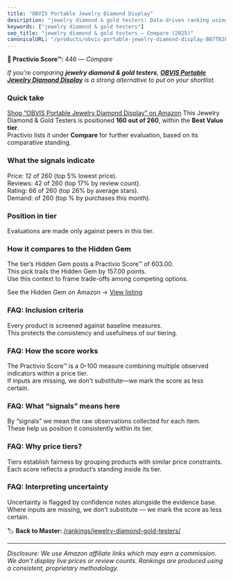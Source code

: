 ```yaml
---
title: "OBVIS Portable Jewelry Diamond Display"
description: "jewelry diamond & gold testers: Data-driven ranking using the Practivio Score™. Positioned by quality, value, demand, findability, momentum."
keywords: ["jewelry diamond & gold testers"]
seo_title: "jewelry diamond & gold testers — Compare (2025)"
canonicalURL: "/products/obvis-portable-jewelry-diamond-display-B07TB2PWK4/"
---
```


**🛒 Practivio Score™:** 446 — _Compare_


*If you're comparing **jewelry diamond & gold testers**, **[OBVIS Portable Jewelry Diamond Display](https://www.amazon.com/dp/B07TB2PWK4?tag=practivio-20)** is a strong alternative to put on your shortlist.*
### Quick take
[Shop “OBVIS Portable Jewelry Diamond Display” on Amazon](https://www.amazon.com/dp/B07TB2PWK4?tag=practivio-20)
This Jewelry Diamond & Gold Testers is positioned **160 out of 260**, within the **Best Value tier**.  
Practivio lists it under **Compare** for further evaluation, based on its comparative standing.

### What the signals indicate
Price: 12 of 260 (top 5% lowest price).  
Reviews: 42 of 260 (top 17% by review count).  
Rating: 66 of 260 (top 26% by average stars).  
Demand:  of 260 (top % by purchases this month).

### Position in tier
Evaluations are made only against peers in this tier.

### How it compares to the Hidden Gem
The tier’s Hidden Gem posts a Practivio Score™ of 603.00.  
This pick trails the Hidden Gem by 157.00 points.  
Use this context to frame trade-offs among competing options.  

See the Hidden Gem on Amazon → [View listing](https://www.amazon.com/dp/B0711XSV7B?tag=practivio-20)

### FAQ: Inclusion criteria
Every product is screened against baseline measures.  
This protects the consistency and usefulness of our tiering.

### FAQ: How the score works
The Practivio Score™ is a 0–100 measure combining multiple observed indicators within a price tier.  
If inputs are missing, we don’t substitute—we mark the score as less certain.

### FAQ: What “signals” means here
By “signals” we mean the raw observations collected for each item.  
These help us position it consistently within its tier.

### FAQ: Why price tiers?
Tiers establish fairness by grouping products with similar price constraints.  
Each score reflects a product’s standing inside its tier.

### FAQ: Interpreting uncertainty
Uncertainty is flagged by confidence notes alongside the evidence base.  
Where inputs are missing, we don’t substitute — we mark the score as less certain.

<!-- Missing template for Compare/CompareWithinPriceClass -->


🏷️ **Back to Master:** [/rankings/jewelry-diamond-gold-testers/](/rankings/jewelry-diamond-gold-testers/)

---
_Disclosure: We use Amazon affiliate links which may earn a commission. We don’t display live prices or review counts. Rankings are produced using a consistent, proprietary methodology._
